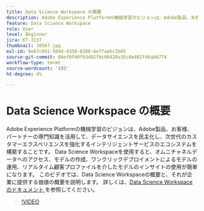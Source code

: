 ```yaml
---
title: Data Science Workspace の概要
description: Adobe Experience Platformの機械学習のビジョンは、Adobe製品、お客様、パートナーの専門知識を活用して、データサイエンスを民主化し、次世代のカスタマーエクスペリエンスを強化するインテリジェントサービスのエコシステムを構築することです。 Data Science Workspaceを使用すると、オムニチャネルデータへのアクセス、モデルの作成、ワンクリックデプロイメントによるモデルの運用、リアルタイム顧客プロファイルを介したモデルのインサイトの使用が簡単になります。 このビデオでは、Data Science Workspaceの概要と、それが企業に提供する価値の概要を説明します。
feature: Data Science Workspace
role: User
level: Beginner
jira: KT-3137
thumbnail: 30567.jpg
exl-id: 9e67c041-50d4-4358-8200-6effaebc1b05
source-git-commit: 00ef0f40fb3d82f0c06428a35c0e402f46ab6774
workflow-type: tm+mt
source-wordcount: '193'
ht-degree: 4%

---
```


# Data Science Workspace の概要

Adobe Experience Platformの機械学習のビジョンは、Adobe製品、お客様、パートナーの専門知識を活用して、データサイエンスを民主化し、次世代のカスタマーエクスペリエンスを強化するインテリジェントサービスのエコシステムを構築することです。 Data Science Workspaceを使用すると、オムニチャネルデータへのアクセス、モデルの作成、ワンクリックデプロイメントによるモデルの運用、リアルタイム顧客プロファイルを介したモデルのインサイトの使用が簡単になります。 このビデオでは、Data Science Workspaceの概要と、それが企業に提供する価値の概要を説明します。 詳しくは、[Data Science Workspaceのドキュメント ](https://experienceleague.adobe.com/docs/experience-platform/data-science-workspace/home.html) を参照してください。

>[!VIDEO](https://video.tv.adobe.com/v/30567?learn=on)
